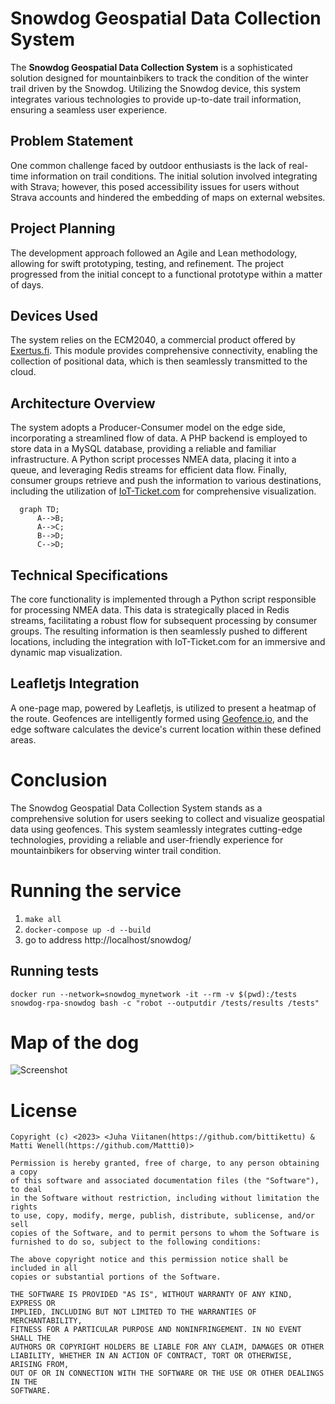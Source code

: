 # Snowdog Geospatial Data Collection System

The **Snowdog Geospatial Data Collection System** is a sophisticated solution designed for mountainbikers to track the condition of the winter trail driven by the Snowdog. Utilizing the Snowdog device, this system integrates various technologies to provide up-to-date trail information, ensuring a seamless user experience.

## Problem Statement

One common challenge faced by outdoor enthusiasts is the lack of real-time information on trail conditions. The initial solution involved integrating with Strava; however, this posed accessibility issues for users without Strava accounts and hindered the embedding of maps on external websites.

## Project Planning

The development approach followed an Agile and Lean methodology, allowing for swift prototyping, testing, and refinement. The project progressed from the initial concept to a functional prototype within a matter of days.

## Devices Used

The system relies on the ECM2040, a commercial product offered by [Exertus.fi](http://www.exertus.fi). This module provides comprehensive connectivity, enabling the collection of positional data, which is then seamlessly transmitted to the cloud.

## Architecture Overview

The system adopts a Producer-Consumer model on the edge side, incorporating a streamlined flow of data. A PHP backend is employed to store data in a MySQL database, providing a reliable and familiar infrastructure. A Python script processes NMEA data, placing it into a queue, and leveraging Redis streams for efficient data flow. Finally, consumer groups retrieve and push the information to various destinations, including the utilization of [IoT-Ticket.com](http://iot-ticket.com) for comprehensive visualization.

```mermaid
  graph TD;
      A-->B;
      A-->C;
      B-->D;
      C-->D;
```

## Technical Specifications

The core functionality is implemented through a Python script responsible for processing NMEA data. This data is strategically placed in Redis streams, facilitating a robust flow for subsequent processing by consumer groups. The resulting information is then seamlessly pushed to different locations, including the integration with IoT-Ticket.com for an immersive and dynamic map visualization.

## Leafletjs Integration

A one-page map, powered by Leafletjs, is utilized to present a heatmap of the route. Geofences are intelligently formed using [Geofence.io](http://www.geofence.io), and the edge software calculates the device's current location within these defined areas.

# Conclusion

The Snowdog Geospatial Data Collection System stands as a comprehensive solution for users seeking to collect and visualize geospatial data using geofences. This system seamlessly integrates cutting-edge technologies, providing a reliable and user-friendly experience for mountainbikers for observing winter trail condition.

# Running the service
1. `make all`
2. `docker-compose up -d --build`
3. go to address http://localhost/snowdog/

## Running tests
```
docker run --network=snowdog_mynetwork -it --rm -v $(pwd):/tests snowdog-rpa-snowdog bash -c "robot --outputdir /tests/results /tests"
```

# Map of the dog
![Screenshot](snowdog.png)

# License
```
Copyright (c) <2023> <Juha Viitanen(https://github.com/bittikettu) & Matti Wenell(https://github.com/Mattti0)>

Permission is hereby granted, free of charge, to any person obtaining a copy
of this software and associated documentation files (the "Software"), to deal
in the Software without restriction, including without limitation the rights
to use, copy, modify, merge, publish, distribute, sublicense, and/or sell
copies of the Software, and to permit persons to whom the Software is
furnished to do so, subject to the following conditions:

The above copyright notice and this permission notice shall be included in all
copies or substantial portions of the Software.

THE SOFTWARE IS PROVIDED "AS IS", WITHOUT WARRANTY OF ANY KIND, EXPRESS OR
IMPLIED, INCLUDING BUT NOT LIMITED TO THE WARRANTIES OF MERCHANTABILITY,
FITNESS FOR A PARTICULAR PURPOSE AND NONINFRINGEMENT. IN NO EVENT SHALL THE
AUTHORS OR COPYRIGHT HOLDERS BE LIABLE FOR ANY CLAIM, DAMAGES OR OTHER
LIABILITY, WHETHER IN AN ACTION OF CONTRACT, TORT OR OTHERWISE, ARISING FROM,
OUT OF OR IN CONNECTION WITH THE SOFTWARE OR THE USE OR OTHER DEALINGS IN THE
SOFTWARE.
```
